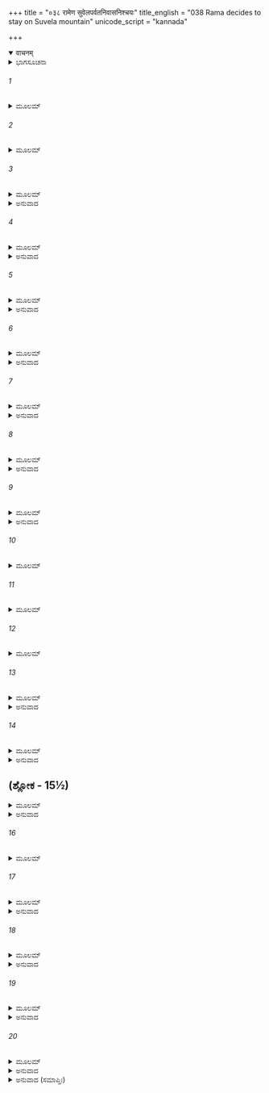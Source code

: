 +++
title = "०३८ रामेण सुवेलपर्वतनिवासनिश्चयः"
title_english = "038 Rama decides to stay on Suvela mountain"
unicode_script = "kannada"

+++
<details open><summary>वाचनम्</summary>

<div class="audioEmbed"  caption="श्रीराम-हरिसीताराममूर्ति-घनपाठिभ्यां वचनम्" src="https://archive.org/download/Ramayana-recitation-Sriram-harisItArAmamUrti-Ghanapaati-v2/Kanda_6/Kanda_6_YK-038-Rama_decides_to_stay_on_Suvela_mountain__0.mp3"></div>
</details>



<details><summary>ಭಾಗಸೂಚನಾ</summary>

ಶ್ರೀರಾಮನು ಪ್ರಮುಖವಾನರರೊಂದಿಗೆ ಸುವೇಲ ಪರ್ವತವನ್ನು ಹತ್ತಿ ಅಲ್ಲೇ ರಾತ್ರೆಯಲ್ಲಿ ತಂಗಿದುದು
</details>

###### 1


<details><summary>ಮೂಲಮ್</summary>

ಸ ತುಕೃತ್ವಾಸುವೇಲಸ್ಯ ಮತಿಮಾರೋಹಣಂ ಪ್ರತಿ ।  
ಲಕ್ಷ್ಮಣಾನುಗತೋ ರಾಮಃ ಸುಗ್ರೀವಮಿದಮಬ್ರವೀತ್ ॥
</details>

###### 2


<details><summary>ಮೂಲಮ್</summary>

ವಿಭೀಷಣಂ ಚ ಧರ್ಮಜ್ಞಮನುರಕ್ತಂ ನಿಶಾಚರಮ್ ।  
ಮಂತ್ರಜ್ಞಂ ಚ ವಿಧಿಜ್ಞಂ ಚ ಶ್ಲಕ್ಷ್ಣ ಯಾ ಪರಯಾ ಗಿರಾ ॥
</details>

###### 3


<details><summary>ಮೂಲಮ್</summary>

ಸುವೇಲಂ ಸಾಧುಶೈಲೇಂದ್ರಮಿಮಂ ಧಾತು ಶತೈಶ್ಚಿತಮ್ ।  
ಅಧ್ಯಾರೋಹಾಮಹೇ ಸರ್ವೇ ವತ್ಸ್ಯಾಮೋಽತ್ರ ನಿಶಾಮಿಮಾಮ್ ॥
</details>

<details><summary>ಅನುವಾದ</summary>

ಸುವೇಲ ಪರ್ವತವನ್ನು ಹತ್ತಬೇಕೆಂದು ಯೋಚಿಸಿದ, ಲಕ್ಷ್ಮಣನೊಂದಿಗೆ ನಡೆಯುತ್ತಿದ್ದ ಶ್ರೀರಾಮನು ಸುಗ್ರೀವ ನಲ್ಲಿ ಮತ್ತು ಧರ್ಮಜ್ಞ, ಮಂತ್ರವೇತ್ತಾ, ವಿಧಿಜ್ಞ, ಅನುರಾಗಿಯಾದ ನಿಶಾಚರ ವಿಭೀಷಣನಲ್ಲಿ ಹೀಗೆ ಮಧುರ ವಾಗಿ ನುಡಿದನು. ಮಿತ್ರನೇ! ಈ ಸುವೇಲ ಪರ್ವತವು ನೂರಾರು ಧಾತುಗಳಿಂದ ಚೆನ್ನಾಗಿ ತುಂಬಿದೆ. ನಾವೆಲ್ಲರೂ ಇದನ್ನು ಹತ್ತಿ ಇಂದಿನ ಇರುಳನ್ನು ಇಲ್ಲೇ ಕಳೆಯುವಾ.॥1-3॥
</details>

###### 4


<details><summary>ಮೂಲಮ್</summary>

ಲಂಕಾಂ ಚಾಲೋಕಯಿಷ್ಯಾಮೋ ನಿಲಯಂ ತಸ್ಯ ರಕ್ಷಸಃ ।  
ಯೇನ ಮೇ ಮರಣಾಂತಾಯ ಹೃತಾ ಭಾರ್ಯಾ ದುರಾತ್ಮನಾ ॥
</details>

<details><summary>ಅನುವಾದ</summary>

ನಾವು ಇಲ್ಲಿಂದ ನನ್ನ ಪತ್ನಿಯನ್ನು ಕದ್ದು ತಂದು ಮೃತ್ಯು ಮುಖನಾದ ಆ ದುರಾತ್ಮನಾದ ರಾವಣನ ನಿವಾಸವಾದ ಲಂಕೆಯನ್ನೂ ಅವಲೋಕಿಸಬಹುದು.॥4॥
</details>

###### 5


<details><summary>ಮೂಲಮ್</summary>

ಯೇನ ಧರ್ಮೋ ನ ವಿಜ್ಞಾತೋ ನ ವೃತ್ತಂನ ಕುಲಂ ತಥಾ ।  
ರಾಕ್ಷಸ್ಯಾ ನೀಚಯಾ ಬುದ್ಧ್ಯಾ ಯೇನ ತದ್ಗರ್ಹಿತಂ ಕೃತಮ್ ॥
</details>

<details><summary>ಅನುವಾದ</summary>

ಅವನು ಧರ್ಮವನ್ನು ತಿಳಿದಿಲ್ಲ, ಸದಾಚಾರದ ಅರಿವೇ ಇಲ್ಲ, ಕುಲದ ವಿಚಾರವನ್ನು ಮಾಡದೆ ಕೇವಲ ರಾಕ್ಷಸೋಚಿತ ನೀಚ ಬುದ್ಧಿಯಿಂದಾಗಿ ಇಂತಹ ನಿಂದಿತ ಕರ್ಮವನ್ನು ಮಾಡಿರುವನು.॥5॥
</details>

###### 6


<details><summary>ಮೂಲಮ್</summary>

ತಸ್ಮಿನ್ ಮೇ ವರ್ತತೇ ರೋಷಃ ಕೀರ್ತಿತೇ ರಾಕ್ಷಸಾಧಮೇ ।  
ಯಸ್ಯಾಪರಾಧಾನ್ನೀಚಸ್ಯ ವಧಂ ದ್ರಕ್ಷ್ಯಾಮಿ ರಕ್ಷಸಾಮ್ ॥
</details>

<details><summary>ಅನುವಾದ</summary>

ಆ ನೀಚ ರಾಕ್ಷಸನ ಹೆಸರೆತ್ತಿದರೆ ಅವನ ಮೇಲೆ ನನ್ನ ರೋಷ ಉರಿದೇಳುತ್ತದೆ. ಕೇವಲ ಆ ಅಧಮ ನಿಶಾಚರನ ಅಪರಾಧದಿಂದಲೇ ಸಮಸ್ತ ರಾಕ್ಷಸರ ವಧೆಯನ್ನು ನಾನು ನೋಡುವೆನು.॥6॥
</details>

###### 7


<details><summary>ಮೂಲಮ್</summary>

ಏಕೋ ಹಿ ಕುರುತೇ ಪಾಪಂ ಕಾಲಪಾಶವಶಂ ಗತಃ ।  
ನೀಚೇನಾತ್ಮಾಪಚಾರೇಣ ಕುಲಂ ತೇನ ವಿನಶ್ಯತಿ ॥
</details>

<details><summary>ಅನುವಾದ</summary>

ಕಾಲಪಾಶದಿಂದ ಬಂಧಿತನಾದ ಒಬ್ಬ ಮನುಷ್ಯನೇ ಪಾಪಮಾಡುತ್ತಾನೆ, ಆದರೆ ಆ ನೀಚನ ದೋಷದಿಂದ ಇಡೀ ಕುಲವೇ ನಾಶವಾಗುತ್ತದೆ.॥7॥
</details>

###### 8


<details><summary>ಮೂಲಮ್</summary>

ಏವಂ ಸಮ್ಮಂತ್ರಯನ್ನೇವ ಸಕ್ರೋಧೋ ರಾವಣಂ ಪ್ರತಿ ।  
ರಾಮಃ ಸುವೇಲಂ ವಾಸಾಯ ಚಿತ್ರ ಸಾನುಮುಪಾರುಹತ್ ॥
</details>

<details><summary>ಅನುವಾದ</summary>

ಹೀಗೆ ಮಂತ್ರಾಲೋಚನೆ ಮಾಡುತ್ತಾ ಶ್ರೀರಾಮನು ರಾವಣನ ಕುರಿತು ಕುಪಿತನಾಗಿ ವಿಚಿತ್ರ ಶಿಖರವುಳ್ಳ ಸುವೇಲ ಪರ್ವತದ ಮೇಲೆ ವಾಸಿಸಲು ಏರಿದನು.॥8॥
</details>

###### 9


<details><summary>ಮೂಲಮ್</summary>

ಪೃಷ್ಠತೋ ಲಕ್ಷ್ಮಣಶ್ಚೈನಮನ್ವಗಚ್ಛತ್  ಸಮಾಹಿತಃ ।  
ಸಶರಂ ಚಾಪಮುದ್ಯಮ್ಯ ಸುಮಹದ್ವಿಕ್ರಮೇ ರತಃ ॥
</details>

<details><summary>ಅನುವಾದ</summary>

ಅವನ ಹಿಂದೆಯೇ ಮಹಾಪರಾಕ್ರಮದಲ್ಲಿ ತತ್ಪರ ಹಾಗೂ ಏಕಾಗ್ರ ಚಿತ್ತನಾಗಿ ಧನುರ್ಬಾಣಗಳನ್ನು ಎತ್ತಿಕೊಂಡು ಆ ಪರ್ವತದಲ್ಲಿ ಆರೂಢನಾದನು.॥9॥
</details>

###### 10


<details><summary>ಮೂಲಮ್</summary>

ತಮನ್ವಾರೋಹತ್ಸುಗ್ರೀವಃ ಸಾಮಾತ್ಯಃ ಸವಿಭೀಷಣಃ ।  
ಹನುಮಾನಂಗದೋ ನೀಲೋ ಮೈಂದೋ ದ್ವಿವಿದ ಏವಚ ॥
</details>

###### 11


<details><summary>ಮೂಲಮ್</summary>

ಗಜೋ ಗವಾಕ್ಷೋ ಗವಯಃ ಶರಭೋ ಗಂಧಮಾದನಃ ।  
ಪನಸಃ ಕುಮುದಶ್ಚೈವ ಹರೋ ರಂಭಶ್ಚ ಯೂಥಪಃ ॥
</details>

###### 12


<details><summary>ಮೂಲಮ್</summary>

ಜಾಂಬವಾಂಶ್ಚ  ಸುಷೇಣಶ್ಚ ಋಷಭಶ್ಚ ಮಹಾಮತಿಃ ।  
ದುರ್ಮುಖಶ್ಚ ಮಹಾತೇಜಾಸ್ತಥಾ ಶತಬಲಿಃ ಕಪಿಃ ॥
</details>

###### 13


<details><summary>ಮೂಲಮ್</summary>

ಏತೇ ಚಾನ್ಯೇ ಚ ಬಹವೋ ವಾನರಾಃ ಶ್ರೀಘ್ರಗಾಮಿನಃ ।  
ತೇ ವಾಯುವೇಗ ಪ್ರವಣಾಸ್ತಂ ಗಿರಿಂ ಗಿರಿಚಾರಿಣಃ ॥
</details>

<details><summary>ಅನುವಾದ</summary>

ಬಳಿಕ ಸುಗ್ರೀವ, ಮಂತ್ರಿಗಳ ಸಹಿತ ವಿಭೀಷಣ, ಹನುಮಂತ, ಅಂಗದ, ನೀಲ, ಮೈಂದ, ದ್ವಿವಿದ, ಗಜ, ಗವಾಕ್ಷ, ಗವಯ, ಶರಭ, ಗಂಧಮಾದನ, ಪನಸ, ಕುಮುದ, ಹರ, ಸೇನಾಪತಿ ರಂಭ, ಜಾಂಬವಂತ, ಸುಷೇಣ, ಮಹಾಮತಿ, ಋಷಭ, ಮಹಾತೇಜಸ್ವಿ ದುರ್ಮುಖ ಹಾಗೂ ಕಪಿವರ ಶತಬಲಿ ಹೀಗೆ ಇವರಲ್ಲದೆ ಇತರ ಶೀಘ್ರಗಾಮಿ, ವಾಯುವೇಗದಂತೆ ಪಡೆಯುವ, ಪರ್ವತಗಳಲ್ಲೇ ಸಂಚರಿಸುವ ವಾನರರು ಆ ಸುವೇಲಗಿರಿಯ ಮೇಲೆ ಹತ್ತಿದರು.॥10-13॥
</details>

###### 14


<details><summary>ಮೂಲಮ್</summary>

ಅಧ್ಯಾರೋಹಂತ ಶತಶಃ ಸುವೇಲಂ ಯತ್ರ ರಾಘವಃ ।  
ತೇ ತ್ವದೀರ್ಘೇಣ ಕಾಲೇನ ಗಿರಿಮಾರುಹ್ಯ ಸರ್ವತಃ ॥
</details>

<details><summary>ಅನುವಾದ</summary>

ಸುವೇಲ ಪರ್ವದಲ್ಲಿ ವಿರಾಜಿಸುತ್ತಿದ್ದ ಶ್ರೀರಘು ನಾಥನ ಬಳಿಗೆ ಸಾವಿರಾರು ವಾನರು ಹತ್ತಿ ಹೋದರು ಹಾಗೂ ಎಲ್ಲೆಡೆ ಸಂಚರಿಸತೊಡಗಿದರು.॥14॥
</details>

## (ಶ್ಲೋಕ - 15½)


<details><summary>ಮೂಲಮ್</summary>

ದದೃಶುಃ ಶಿಖರೇ ತಸ್ಯವಿಷಕ್ತಾಮಿವ ಖೇ ಪುರೀಮ್ ।  
ತಾಂ ಶುಭಾಂ ಪ್ರವರ ದ್ವಾರಾಂ ಪ್ರಾಕಾರವರಶೋಭಿತಾಮ್ ॥  
ಲಂಕಾಂ ರಾಕ್ಷಸ ಸಂಪೂರ್ಣಾಂ ದದೃಶುರ್ಹರಿಯೂಥಪಾಃ ॥
</details>

<details><summary>ಅನುವಾದ</summary>

ಆ ವಾನರ ಸೇನಾಪತಿಗಳು ಸುವೇಲ ಪರ್ವತದ ಶಿಖರದಲ್ಲಿ ನಿಂತು ಆಕಾಶದಲ್ಲೆ ನಿರ್ಮಿಸಿದಂತೆ ಕಂಡುಬರುವ ಸುಂದರ ಲಂಕಾಪುರಿಯನ್ನು ನಿರೀಕ್ಷಿಸಿದರು. ಉತ್ತಮ ಪ್ರಾಕಾರಗಳಿಂದ ಆ ನಗರಿಯು ಹೆಚ್ಚು ಶೋಭಿಸುತ್ತಿದ್ದ, ಅದರಲ್ಲಿ ರಾಕ್ಷಸರು ತುಂಬಿಕೊಂಡಿದ್ದರು.॥15॥
</details>

###### 16


<details><summary>ಮೂಲಮ್</summary>

ಪ್ರಾಕಾರವರಸಂಸ್ಥೈಶ್ಚ ತಥಾ ನೀಲೈಶ್ಚ ರಾಕ್ಷಸೈಃ ॥
</details>

###### 17


<details><summary>ಮೂಲಮ್</summary>

ದದೃಶುಸ್ತೇ ಹರಿಶ್ರೇಷ್ಠಾಃ ಪ್ರಾಕಾರಮಪರಂ ಕೃತಮ್ ॥
</details>

<details><summary>ಅನುವಾದ</summary>

ಉತ್ತಮ ಪ್ರಾಕಾರಗಳಲ್ಲಿ ನಿಂತಿರುವ ನೀಲಿವರ್ಣದ ರಾಕ್ಷಸರು ಇನ್ನೊಂದು ಪ್ರಾರವನ್ನೇ ನಿರ್ಮಿಸಿದಂತೆ ಅನಿಸುತ್ತಿದ್ದರು. ಆ ಶ್ರೇಷ್ಠ ವಾನರರು ಅದೆಲ್ಲವನ್ನು ನೋಡಿದರು.॥16-17॥
</details>

###### 18


<details><summary>ಮೂಲಮ್</summary>

ತೇ ದೃಷ್ಟ್ವಾವಾನರಾಃ ಸರ್ವೇ ರಾಕ್ಷಸಾನ್ ಯುದ್ಧಕಾಂಕ್ಷಿಣಃ ।  
ಮುಮುಚುರ್ವಿವಿಧಾನ್ ನಾದಾಂಸ್ತಸ್ಯ ರಾಮಸ್ಯ ಪಶ್ಯತಃ ॥
</details>

<details><summary>ಅನುವಾದ</summary>

ಯುದ್ಧದ ಇಚ್ಛೆಯುಳ್ಳ ರಾಕ್ಷಸರನ್ನು ನೋಡಿ ಆ ಎಲ್ಲ ವಾನರರು ಶ್ರೀರಾಮನನ್ನು ನೋಡು ನೋಡುತ್ತಾ ನಾನಾ ಪ್ರಕಾರದಿಂದ ಸಿಂಹನಾದ ಮಾಡತೊಡಗಿದರು.॥18॥
</details>

###### 19


<details><summary>ಮೂಲಮ್</summary>

ತತೋಽಸ್ತ ಮಗಮತ್ ಸೂರ್ಯಃ ಸಂಧ್ಯಯಾ ಪ್ರತಿರಂಜಿತಃ ।  
ಪೂರ್ಣಚಂದ್ರಪ್ರದೀಪ್ತಾ ಚ ಕ್ಷಪಾ ಸಮಭಿವರ್ತತ ॥
</details>

<details><summary>ಅನುವಾದ</summary>

ಬಳಿಕ ಸಂಧ್ಯಾಕಾಲದಲ್ಲಿ ಕೆಂಪಾದ ಸೂರ್ಯನು ಅಸ್ತಾಚಲವನ್ನು ಸೇರಿದನು ಹಾಗೂ ಪೂರ್ಣಚಂದ್ರನಿಂದ ಬೆಳಗುವ ರಾತ್ರಿಯು ಎಲ್ಲೆಡೆ ಆವರಿಸಿತು.॥19॥
</details>

###### 20


<details><summary>ಮೂಲಮ್</summary>

ತತಃ ಸ ರಾಮೋ ಹರಿವಾಹಿನೀಪತಿ  
ರ್ವಿಭೀಷಣೇನ ಪ್ರತಿನಂದ್ಯ ಸತ್ಕೃತಃ ।  
ಸಲಕ್ಷ್ಮಣೋ ಯೂಥಪಯೂಥಸಂಯುತಃ  
ಸುವೇಲಪೃಷ್ಠೇ ನ್ಯವಸದ್ ಯಥಾಸುಖಮ್ ॥
</details>

<details><summary>ಅನುವಾದ</summary>

ಅನಂತರ ವಿಭೀಷಣನಿಂದ ಆದರದಿಂದ ಸಮ್ಮಾನಿತರಾದ ವಾನರ ಸೈನ್ಯದ ಒಡೆಯ ಶ್ರೀರಾಮನು ತಮ್ಮನಾದ ಲಕ್ಷ್ಮಣ ಮತ್ತು ಸೇನಾಪತಿಗಳ ಸಮುದಾಯದೊಂದಿಗೆ ಸುವೇಲ ಪರ್ವತದ ತುದಿಯಲ್ಲಿ ಸುಖವಾಗಿ ವಾಸಿಸಿದನು.॥20॥
</details>

<details><summary>ಅನುವಾದ (ಸಮಾಪ್ತಿಃ)</summary>

ಶ್ರೀವಾಲ್ಮೀಕಿ ವಿರಚಿತ ಆರ್ಷರಾಮಾಯಣ ಆದಿಕಾವ್ಯದ ಯುದ್ಧಕಾಂಡದಲ್ಲಿ ಮೂವತ್ತೆಂಟನೆಯ ಸರ್ಗ ಪೂರ್ಣವಾಯಿತು.॥38॥
</details>
